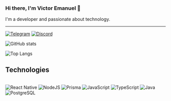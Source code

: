 ### Hi there, I'm Victor Emanuel 👋
I'm a developer and passionate about technology.

<hr>

[![Telegram](https://img.shields.io/badge/Telegram-2CA5E0?style=for-the-badge&logo=telegram&logoColor=white)](https://t.me/VictorEmanuell)
[![Discord](https://img.shields.io/badge/Discord-7289DA?style=for-the-badge&logo=discord&logoColor=white)](https://discordapp.com/users/370716310147039234)

![GitHub stats](https://github-readme-stats.vercel.app/api?username=victoremanuell&show_icons=true&theme=transparent&border_radius=8&hide_rank=true)

![Top Langs](https://github-readme-stats.vercel.app/api/top-langs/?username=victoremanuell&layout=compact&theme=transparent&border_radius=8&card_width=408)

## Technologies

<div style="display: inline_block"><br/>
  <img aling="center" alt="React Native" src="https://img.shields.io/badge/React_Native-20232A?style=for-the-badge&logo=react&logoColor=61DAFB">
  <img aling="center" alt="NodeJS" src="https://img.shields.io/badge/Node.js-43853D?style=for-the-badge&logo=node.js&logoColor=white">
  <img aling="center" alt="Prisma" src="https://img.shields.io/badge/Prisma-3982CE?style=for-the-badge&logo=Prisma&logoColor=white">
  <img aling="center" alt="JavaScript" src="https://img.shields.io/badge/JavaScript-F7DF1E?style=for-the-badge&logo=javascript&logoColor=black">
  <img aling="center" alt="TypeScript" src="https://img.shields.io/badge/TypeScript-007ACC?style=for-the-badge&logo=typescript&logoColor=white">
  <img aling="center" alt="Java" src="https://img.shields.io/badge/Java-ED8B00?style=for-the-badge&logo=openjdk&logoColor=white">
  <img aling="center" alt="PostgreSQL" src="https://img.shields.io/badge/PostgreSQL-316192?style=for-the-badge&logo=postgresql&logoColor=white">
</div>
<br/>

<!--
**VictorEmanuell/VictorEmanuell** is a ✨ _special_ ✨ repository because its `README.md` (this file) appears on your GitHub profile.

Here are some ideas to get you started:

- 🔭 I’m currently working on ...
- 🌱 I’m currently learning ...
- 👯 I’m looking to collaborate on ...
- 🤔 I’m looking for help with ...
- 💬 Ask me about ...
- 📫 How to reach me: ...
- 😄 Pronouns: ...
- ⚡ Fun fact: ...
-->
